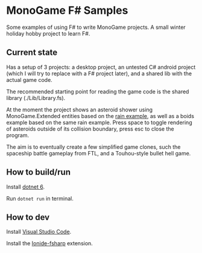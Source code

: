 # MonoGame F# Samples
Some examples of using F# to write MonoGame projects.
A small winter holiday hobby project to learn F#.

## Current state

Has a setup of 3 projects: a desktop project, an untested C# android project (which I will try to replace with a F# project later), and a shared lib with the actual game code.

The recommended starting point for reading the game code is the shared library (./Lib/Library.fs).

At the moment the project shows an asteroid shower using MonoGame.Extended entities based on the [rain example](https://www.monogameextended.net/docs/features/entities/entities/#example), as well as a boids example based on the same rain example.
Press space to toggle rendering of asteroids outside of its collision boundary, press esc to close the program.

The aim is to eventually create a few simplified game clones, such the spaceship battle gameplay from FTL, and a Touhou-style bullet hell game.

## How to build/run

Install [dotnet 6](https://dotnet.microsoft.com/en-us/download/dotnet/6.0).

Run ``` dotnet run ``` in terminal.

## How to dev

Install [Visual Studio Code](https://code.visualstudio.com/Download).

Install the [Ionide-fsharp](https://marketplace.visualstudio.com/items?itemName=Ionide.Ionide-fsharp) extension.

